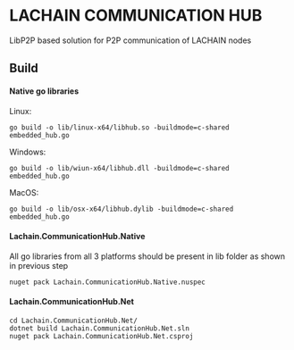 # LACHAIN COMMUNICATION HUB

LibP2P based solution for P2P communication of LACHAIN nodes


## Build

#### Native go libraries
Linux:

`go build -o lib/linux-x64/libhub.so -buildmode=c-shared embedded_hub.go`

Windows:

`go build -o lib/wiun-x64/libhub.dll -buildmode=c-shared embedded_hub.go`

MacOS:

`go build -o lib/osx-x64/libhub.dylib -buildmode=c-shared embedded_hub.go`

#### Lachain.CommunicationHub.Native
All go libraries from all 3 platforms should be present in lib folder as shown in previous step

`nuget pack Lachain.CommunicationHub.Native.nuspec`

#### Lachain.CommunicationHub.Net
```
cd Lachain.CommunicationHub.Net/
dotnet build Lachain.CommunicationHub.Net.sln
nuget pack Lachain.CommunicationHub.Net.csproj
```
